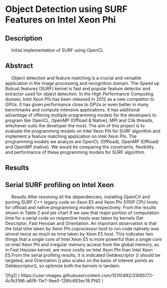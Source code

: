 
<BODY>

<DIV id="id_1">
<H1> Object Detection using SURF Features on Intel Xeon Phi </H1>
</DIV>
<DIV id="id_2_1">
<P class="p9 ft6"><H2> Description </H2></P>
<P class="p10 ft6">&nbsp;&nbsp;&nbsp;&nbsp;&nbsp;Initial implementation of SURF using OpenCL
</P>
</DIV>
<DIV id="id_2_2">
<P class="p9 ft6"><H2> Abstract </H2></P>
<P class="p12 ft6">&nbsp;&nbsp;&nbsp;&nbsp;&nbsp;Object detection and feature matching is a crucial and versatile application in the image processing and recognition domain. The Speed up Robust features (SURF) kernel is fast and popular feature detector and extractor used for object detection. In the High Performance Computing domain, Intel Xeon Phi has been released in 2012 as a new competitor to GPUs. It has given performance close to GPUs or even better in many benchmarks and compute intensive applications. It has additional advantage of offering multiple programming models for the developers to program like OpenCL, OpenMP (Offload &amp; Native), MPI and Cilk threads, whichever suits the developer the most. The aim of this project is to evaluate the programming models on Intel Xeon Phi for SURF algorithm and implement a feature matching application on Intel Xeon Phi. The programming models we analyze are OpenCL (Offload), OpenMP (Offload) and OpenMP (native). We would be comparing the constraints, flexibility and performance of these programming models for SURF algorithm.
</P>
<P class="p9 ft6"><H2> Results </H2></P>
<P class="p12 ft6"><H2> Serial SURF profiling on Intel Xeon </H2></P>
<P class="p12 ft6">&nbsp;&nbsp;&nbsp;&nbsp;&nbsp;Results
After resolving all the dependencies, installing OpenCV and porting SURF C++ legacy code on Xeon E5 and Xeon Phi 5110P
CPU hosts for offload and native programming models respectively. From the results shown in Table 2 and pie chart 9 we saw that
major portion of computation time for a serial code on respective hosts was taken by kernels Get Descriptor, Fast Hessian and
Orientation. An important observation is that the total time taken by Xeon Phi coprocessor host to run code natively was almost
twice as much as time taken by Xeon E5 host. This indicates two things that a single core of Intel Xeon E5 is more powerful than a
single core on Intel Xeon Phi and irregular memory access from the global memory, as in Fast Hessian kernel, are more costly on
Intel Xeon Phi than Intel Xeon E5.From the serial profiling results, it is indicated Getdescriptor () should be targeted, and
Orientation () also scales on the basis of interest points as Getdescriptor(), so optimize both the kernels in tandem.
</P>
![fig1] ( https://user-images.githubusercontent.com/15110492/31065172-4c1b3166-a6f8-11e7-9ee0-126fc693ec18.PNG )
</BODY>
</HTML>
